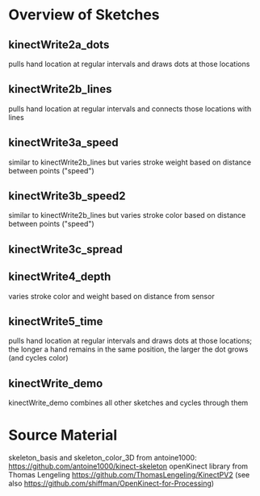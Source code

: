 # Overview of Sketches

## kinectWrite2a_dots
pulls hand location at regular intervals and draws dots at those locations

## kinectWrite2b_lines
pulls hand location at regular intervals and connects those locations with lines

## kinectWrite3a_speed
similar to kinectWrite2b_lines but varies stroke weight based on distance between points ("speed")

## kinectWrite3b_speed2
similar to kinectWrite2b_lines but varies stroke color based on distance between points ("speed")

## kinectWrite3c_spread

## kinectWrite4_depth
varies stroke color and weight based on distance from sensor

## kinectWrite5_time
pulls hand location at regular intervals and draws dots at those locations; the longer a hand remains in the same position, the larger the dot grows (and cycles color)

## kinectWrite_demo
kinectWrite_demo combines all other sketches and cycles through them

# Source Material
skeleton_basis and skeleton_color_3D from antoine1000: https://github.com/antoine1000/kinect-skeleton
openKinect library from Thomas Lengeling https://github.com/ThomasLengeling/KinectPV2 (see also https://github.com/shiffman/OpenKinect-for-Processing)
